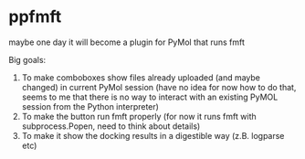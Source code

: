 # ppfmft
maybe one day it will become a plugin for PyMol that runs fmft

Big goals:
1. To make comboboxes show files already uploaded (and maybe changed) in current PyMol session (have no idea for now how to do that, seems to me that there is no way to interact with an existing PyMOL session from the Python interpreter)
2. To make the button run fmft properly (for now it runs fmft with subprocess.Popen, need to think about details)
3. To make it show the docking results in a digestible way (z.B. logparse etc)
